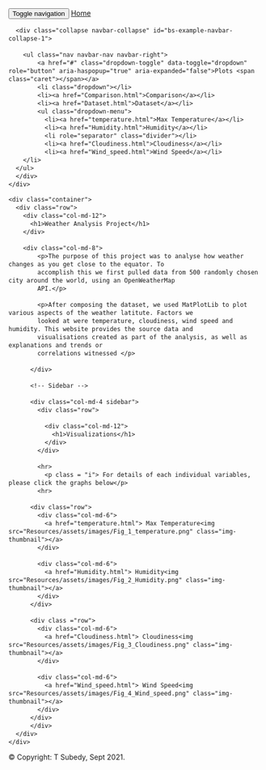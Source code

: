 <!DOCTYPE html>
<html lang="en-us">
<head>
    <meta charset="UTF-8">
    <title>Comparison</title>
    <link rel="stylesheet" href="https://maxcdn.bootstrapcdn.com/bootstrap/3.3.6/css/bootstrap.min.css">
    <link rel="stylesheet" href="style.css">
    <link rel="shortcut icon" href="Resources/assets/images/equatorsign.png" type="image/x-icon">
  </head>
  
  <body>
  <nav class="navbar navbar-default">
    <div class="container-fluid">
      <div class="navbar-header">
      <button type="button" class="navbar-toggle collapsed" data-toggle="collapse" data-target="#bs-example-navbar-collapse-1" aria-expanded="false">
        <span class="sr-only">Toggle navigation</span>
        <span class="icon-bar"></span>
        <span class="icon-bar"></span>
        <span class="icon-bar"></span>
      </button>
      <a class="navbar-brand" href="index.html">Home</a>
      </div>
    
  
      <div class="collapse navbar-collapse" id="bs-example-navbar-collapse-1">
      
        <ul class="nav navbar-nav navbar-right">
            <a href="#" class="dropdown-toggle" data-toggle="dropdown" role="button" aria-haspopup="true" aria-expanded="false">Plots <span class="caret"></span></a>
            <li class="dropdown"></li>
            <li><a href="Comparison.html">Comparison</a></li>
            <li><a href="Dataset.html">Dataset</a></li>
            <ul class="dropdown-menu">
              <li><a href="temperature.html">Max Temperature</a></li>
              <li><a href="Humidity.html">Humidity</a></li>
              <li role="separator" class="divider"></li> 
              <li><a href="Cloudiness.html">Cloudiness</a></li>
              <li><a href="Wind_speed.html">Wind Speed</a></li>
        </li>
      </ul>
      </div>
    </div>
  </nav>

<!-- Contents-->              

    <div class="container">
      <div class="row">
        <div class="col-md-12">
          <h1>Weather Analysis Project</h1>
        </div>  
                  
        <div class="col-md-8">
            <p>The purpose of this project was to analyse how weather changes as you get close to the equator. To
            accomplish this we first pulled data from 500 randomly chosen city around the world, using an OpenWeatherMap
            API.</p>
              
            <p>After composing the dataset, we used MatPlotLib to plot various aspects of the weather latitute. Factors we
            looked at were temperature, cloudiness, wind speed and humidity. This website provides the source data and
            visualisations created as part of the analysis, as well as explanations and trends or
            correlations witnessed </p>

          </div>    

          <!-- Sidebar -->

          <div class="col-md-4 sidebar">
            <div class="row">
            
              <div class="col-md-12">
                <h1>Visualizations</h1>
              </div>
            </div>
            
            <hr>
              <p class = "i"> For details of each individual variables, please click the graphs below</p> 
            <hr>

          <div class="row">
            <div class="col-md-6">    
              <a href="temperature.html"> Max Temperature<img src="Resources/assets/images/Fig_1_temperature.png" class="img-thumbnail"></a>
            </div>
          
            <div class="col-md-6">  
              <a href="Humidity.html"> Humidity<img src="Resources/assets/images/Fig_2_Humidity.png" class="img-thumbnail"></a>
            </div>
          </div>   

          <div class ="row"> 
            <div class="col-md-6">  
              <a href="Cloudiness.html"> Cloudiness<img src="Resources/assets/images/Fig_3_Cloudiness.png" class="img-thumbnail"></a>
            </div>
            
            <div class="col-md-6">     
              <a href="Wind_speed.html"> Wind Speed<img src="Resources/assets/images/Fig_4_Wind_speed.png" class="img-thumbnail"></a>
            </div>
          </div>    
          </div>         
      </div>      
    </div>	 	

<!-- footer -->

<footer>
  <div class="footer">&copy; Copyright: T Subedy, Sept 2021.</div>
</footer>

<!-- Scripts: -->
  <script src="https://code.jquery.com/jquery-3.3.1.slim.min.js" integrity="sha384-q8i/X+965DzO0rT7abK41JStQIAqVgRVzpbzo5smXKp4YfRvH+8abtTE1Pi6jizo" crossorigin="anonymous"></script>
  <script src="https://cdnjs.cloudflare.com/ajax/libs/popper.js/1.14.7/umd/popper.min.js" integrity="sha384-UO2eT0CpHqdSJQ6hJty5KVphtPhzWj9WO1clHTMGa3JDZwrnQq4sF86dIHNDz0W1" crossorigin="anonymous"></script>
  <script src="https://stackpath.bootstrapcdn.com/bootstrap/4.3.1/js/bootstrap.min.js" integrity="sha384-JjSmVgyd0p3pXB1rRibZUAYoIIy6OrQ6VrjIEaFf/nJGzIxFDsf4x0xIM+B07jRM" crossorigin="anonymous"></script>
  
</body>
</html>
